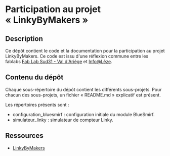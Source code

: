 Participation au projet « LinkyByMakers »
==

Description
--

Ce dépôt contient le code et la documentation pour la participation au projet LinkyByMakers.
Ce code est issu d'une réflexion commune entre les fablabs
[Fab Lab Sud31 - Val d'Ariège](https://www.fablab-sud31.fr) et [Info@Lèze](http://infoaleze.chez.com).

Contenu du dépôt
--
Chaque sous-répertoire du dépôt contient les différents sous-projets. Pour chacun des sous-projets,
un fichier « README.md » explicatif est présent.

Les répertoires présents sont :
* configuration_bluesmirf : configuration initiale du module BlueSmirf.
* simulateur_linky : simulateur de compteur Linky.

Ressources
--
* [LinkyByMakers](http://linkybymakers.fr)
